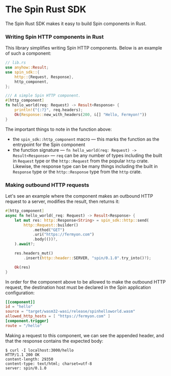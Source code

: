 # The Spin Rust SDK

The Spin Rust SDK makes it easy to build Spin components in Rust.

### Writing Spin HTTP components in Rust

This library simplifies writing Spin HTTP components. Below is an example of
such a component:

```rust
// lib.rs
use anyhow::Result;
use spin_sdk::{
    http::{Request, Response},
    http_component,
};

/// A simple Spin HTTP component.
#[http_component]
fn hello_world(req: Request) -> Result<Response> {
    println!("{:?}", req.headers);
    Ok(Response::new_with_headers(200, &[] "Hello, Fermyon!"))
}
```

The important things to note in the function above:

- the `spin_sdk::http_component` macro — this marks the function as the
  entrypoint for the Spin component
- the function signature — `fn hello_world(req: Request) -> Result<Response>` —
`req` can be any number of types including the built in `Request` type or 
the `http::Request` from the popular `http` crate. Likewise, the response type
can be many things including the built in `Response` type or the `http::Response` type
from the `http` crate.

### Making outbound HTTP requests

Let's see an example where the component makes an outbound HTTP request to a
server, modifies the result, then returns it:

```rust
#[http_component]
async fn hello_world(_req: Request) -> Result<Response> {
    let mut res: http::Response<String> = spin_sdk::http::send(
        http::Request::builder()
            .method("GET")
            .uri("https://fermyon.com")
            .body(())?,
    ).await?;

    res.headers_mut()
        .insert(http::header::SERVER, "spin/0.1.0".try_into()?);

    Ok(res)
}

```

In order for the component above to be allowed to make the outbound HTTP
request, the destination host must be declared in the Spin application
configuration:

```toml
[[component]]
id = "hello"
source = "target/wasm32-wasi/release/spinhelloworld.wasm"
allowed_http_hosts = [ "https://fermyon.com" ]
[component.trigger]
route = "/hello"
```

Making a request to this component, we can see the appended header, and that the
response contains the expected body:

```
$ curl -I localhost:3000/hello
HTTP/1.1 200 OK
content-length: 29350
content-type: text/html; charset=utf-8
server: spin/0.1.0
```
